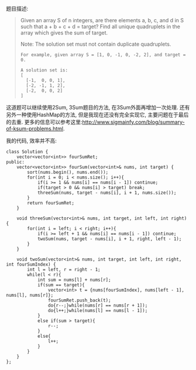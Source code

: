 题目描述:

> Given an array S of n integers, are there elements a, b, c, and d in S such that a + b + c + d = target? Find all unique quadruplets in the array which gives the sum of target.
>
> Note: The solution set must not contain duplicate quadruplets.
>
>     For example, given array S = [1, 0, -1, 0, -2, 2], and target = 0.
> 
>     A solution set is:
>     [
>       [-1,  0, 0, 1],
>       [-2, -1, 1, 2],
>       [-2,  0, 0, 2]
>     ]

这道题可以继续使用2Sum, 3Sum题目的方法, 在3Sum外面再增加一次处理. 还有另外一种使用HashMap的方法, 但是我现在还没有完全实现它, 主要问题在于最后的去重. 更多的信息可以参考这里:<http://www.sigmainfy.com/blog/summary-of-ksum-problems.html>.

我的代码, 效率并不高:

    class Solution {
        vector<vector<int>> fourSumRet;
    public:
        vector<vector<int>> fourSum(vector<int>& nums, int target) {
            sort(nums.begin(), nums.end());
            for(int i = 0; i < nums.size(); i++){
                if(i >= 1 && nums[i] == nums[i - 1]) continue;
                if(target > 0 && nums[i] > target) break;
                threeSum(nums, target - nums[i], i + 1, nums.size());
            }
            return fourSumRet;
        }
        
        void threeSum(vector<int>& nums, int target, int left, int right) {
            for(int i = left; i < right; i++){
                if(i >= left + 1 && nums[i] == nums[i - 1]) continue;
                twoSum(nums, target - nums[i], i + 1, right, left - 1);
            }
        }
        
        void twoSum(vector<int>& nums, int target, int left, int right, int fourSumIndex) {
            int l = left, r = right - 1;
            while(l < r){
                int sum = nums[l] + nums[r];
                if(sum == target){
                    vector<int> t = {nums[fourSumIndex], nums[left - 1], nums[l], nums[r]};
                    fourSumRet.push_back(t);
                    do{r--;}while(nums[r] == nums[r + 1]);
                    do{l++;}while(nums[l] == nums[l - 1]);
                }
                else if(sum > target){
                    r--;
                }
                else{
                    l++;
                }
            }
        }
    };